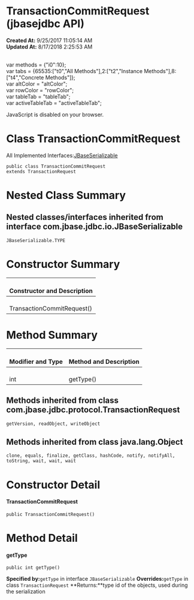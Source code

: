 # TransactionCommitRequest (jbasejdbc API)

**Created At:** 9/25/2017 11:05:14 AM  
**Updated At:** 8/17/2018 2:25:53 AM  

<!--<br>    try {<br>        if (location.href.indexOf('is-external=true') == -1) {<br>            parent.document.title="TransactionCommitRequest (jbasejdbc   API)";<br>        }<br>    }<br>    catch(err) {<br>    }<br>//--><br>var methods = {"i0":10};<br>var tabs = {65535:["t0","All Methods"],2:["t2","Instance Methods"],8:["t4","Concrete Methods"]};<br>var altColor = "altColor";<br>var rowColor = "rowColor";<br>var tableTab = "tableTab";<br>var activeTableTab = "activeTableTab";
JavaScript is disabled on your browser.



# Class TransactionCommitRequest

All Implemented Interfaces:[JBaseSerializable](/39232-io/com_jbase_jdbc_io_JBaseSerializable "interface in com.jbase.jdbc.io")


```
public class TransactionCommitRequest
extends TransactionRequest
```



# 

# 


# Nested Class Summary

## 

## Nested classes/interfaces inherited from interface com.jbase.jdbc.io.JBaseSerializable
`JBaseSerializable.TYPE`








# Constructor Summary


| <br>Constructor and Description<br> |
| --- |
| <br>TransactionCommitRequest()<br> |






# Method Summary


| <br>Modifier and Type<br> | <br>Method and Description<br> |
| --- | --- |
| <br>int<br> | <br>getType()<br> |




## 

## 


## Methods inherited from class com.jbase.jdbc.protocol.TransactionRequest
`getVersion, readObject, writeObject`




## 

## Methods inherited from class java.lang.Object
`clone, equals, finalize, getClass, hashCode, notify, notifyAll, toString, wait, wait, wait`
# 


# Constructor Detail

#### **TransactionCommitRequest**

```
public TransactionCommitRequest()
```



# 

# 


# Method Detail

#### **getType**

```
public int getType()
```

**Specified by:**`getType` in interface `JBaseSerializable`
**Overrides:**`getType` in class `TransactionRequest`
**Returns:**type id of the objects, used during the serialization



